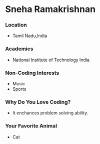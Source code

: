 # Sneha Ramakrishnan

### Location
- Tamil Nadu,India

### Academics
- National Institute of Technology India

### Non-Coding Interests
- Music
- Sports

### Why Do You Love Coding?
- It enchances problem solving ability.

### Your Favorite Animal
- Cat